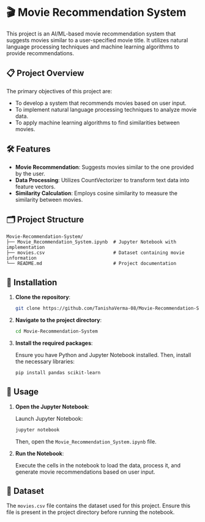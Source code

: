 # 🎬️ Movie Recommendation System

This project is an AI/ML-based movie recommendation system that suggests movies similar to a user-specified movie title. It utilizes natural language processing techniques and machine learning algorithms to provide recommendations.

## 📋 Project Overview

The primary objectives of this project are:

- To develop a system that recommends movies based on user input.
- To implement natural language processing techniques to analyze movie data.
- To apply machine learning algorithms to find similarities between movies.

## 🛠️ Features

- **Movie Recommendation**: Suggests movies similar to the one provided by the user.
- **Data Processing**: Utilizes CountVectorizer to transform text data into feature vectors.
- **Similarity Calculation**: Employs cosine similarity to measure the similarity between movies.

## 🗂️ Project Structure

```
Movie-Recommendation-System/
├── Movie_Recommendation_System.ipynb  # Jupyter Notebook with implementation
├── movies.csv                         # Dataset containing movie information
└── README.md                          # Project documentation
```

## 🔧 Installation

1. **Clone the repository**:

   ```bash
   git clone https://github.com/TanishaVerma-08/Movie-Recommendation-System.git
   ```

2. **Navigate to the project directory**:

   ```bash
   cd Movie-Recommendation-System
   ```

3. **Install the required packages**:

   Ensure you have Python and Jupyter Notebook installed. Then, install the necessary libraries:

   ```bash
   pip install pandas scikit-learn
   ```

## 🚀 Usage

1. **Open the Jupyter Notebook**:

   Launch Jupyter Notebook:

   ```bash
   jupyter notebook
   ```

   Then, open the `Movie_Recommendation_System.ipynb` file.

2. **Run the Notebook**:

   Execute the cells in the notebook to load the data, process it, and generate movie recommendations based on user input.

## 📝 Dataset

The `movies.csv` file contains the dataset used for this project. Ensure this file is present in the project directory before running the notebook.
